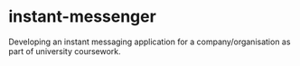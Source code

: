 # instant-messenger
Developing an instant messaging application for a company/organisation as part of university coursework.
